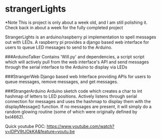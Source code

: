 # strangerLights
*Note This is project is only about a week old, and I am still polishing it. Check back in about a week for the fully completed project

StrangerLights is an arduino/raspberry pi implementation to spell messages out with LEDs. A raspberry pi provides
a django based web interface for users to queue LED messages to send to the Arduino.

###ArduinoTalker
Contains 'Will.py' and dependencies, a script script which will actively pull from the web interface's API and send messages
through the serial interface to the Arduino to display via LEDs

###StrangerWeb
Django based web Interface providing APIs for users to queue messages, remove messages, and get messages.

###StrangerArduino
Arduino sketch code which creates a char to int hashmap of letters to LED positions. Actively listens through serial connection
for messages and uses the hashmap to display them with the displayMessage() function. If no messages are present, it will simply
do a random glowing routine (some of which were originally defined by bxl4662).

Quick youtube POC:
https://www.youtube.com/watch?v=IDPV9tJOkKA&feature=youtu.be
